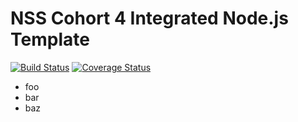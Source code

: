 NSS Cohort 4 Integrated Node.js Template
========================================

[![Build Status](https://travis-ci.org/maxwellv/airbnb-js.png?branch=master)](https://travis-ci.org/maxwellv/airbnb-js) [![Coverage Status](https://coveralls.io/repos/maxwellv/airbnb-js/badge.png?branch=master)](https://coveralls.io/r/maxwellv/airbnb-js?branch=master)

- foo
- bar
- baz


